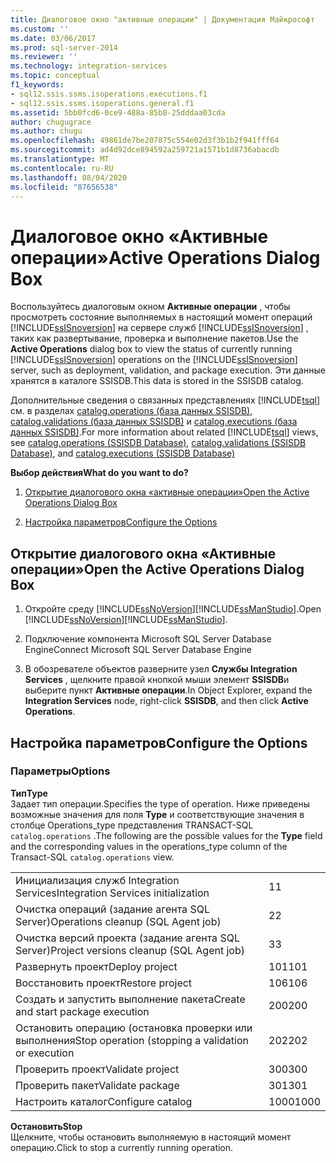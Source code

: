 ```yaml
---
title: Диалоговое окно "активные операции" | Документация Майкрософт
ms.custom: ''
ms.date: 03/06/2017
ms.prod: sql-server-2014
ms.reviewer: ''
ms.technology: integration-services
ms.topic: conceptual
f1_keywords:
- sql12.ssis.ssms.isoperations.executions.f1
- sql12.ssis.ssms.isoperations.general.f1
ms.assetid: 5bb0fcd6-0ce9-488a-85b8-25dddaa03cda
author: chugugrace
ms.author: chugu
ms.openlocfilehash: 49861de7be207875c554e02d3f3b1b2f941fff64
ms.sourcegitcommit: ad4d92dce894592a259721a1571b1d8736abacdb
ms.translationtype: MT
ms.contentlocale: ru-RU
ms.lasthandoff: 08/04/2020
ms.locfileid: "87656538"
---
```

# <a name="active-operations-dialog-box"></a><span data-ttu-id="9767c-102">Диалоговое окно «Активные операции»</span><span class="sxs-lookup"><span data-stu-id="9767c-102">Active Operations Dialog Box</span></span>
  <span data-ttu-id="9767c-103">Воспользуйтесь диалоговым окном **Активные операции** , чтобы просмотреть состояние выполняемых в настоящий момент операций [!INCLUDE[ssISnoversion](../includes/ssisnoversion-md.md)] на сервере служб [!INCLUDE[ssISnoversion](../includes/ssisnoversion-md.md)] , таких как развертывание, проверка и выполнение пакетов.</span><span class="sxs-lookup"><span data-stu-id="9767c-103">Use the **Active Operations** dialog box to view the status of currently running [!INCLUDE[ssISnoversion](../includes/ssisnoversion-md.md)] operations on the [!INCLUDE[ssISnoversion](../includes/ssisnoversion-md.md)] server, such as deployment, validation, and package execution.</span></span> <span data-ttu-id="9767c-104">Эти данные хранятся в каталоге SSISDB.</span><span class="sxs-lookup"><span data-stu-id="9767c-104">This data is stored in the SSISDB catalog.</span></span>  
  
 <span data-ttu-id="9767c-105">Дополнительные сведения о связанных представлениях [!INCLUDE[tsql](../includes/tsql-md.md)] см. в разделах [catalog.operations (база данных SSISDB)](/sql/integration-services/system-views/catalog-operations-ssisdb-database), [catalog.validations (база данных SSISDB)](/sql/integration-services/system-views/catalog-validations-ssisdb-database) и [catalog.executions (база данных SSISDB)](/sql/integration-services/system-views/catalog-executions-ssisdb-database).</span><span class="sxs-lookup"><span data-stu-id="9767c-105">For more information about related [!INCLUDE[tsql](../includes/tsql-md.md)] views, see [catalog.operations &#40;SSISDB Database&#41;](/sql/integration-services/system-views/catalog-operations-ssisdb-database), [catalog.validations &#40;SSISDB Database&#41;](/sql/integration-services/system-views/catalog-validations-ssisdb-database), and [catalog.executions &#40;SSISDB Database&#41;](/sql/integration-services/system-views/catalog-executions-ssisdb-database)</span></span>  
  
 <span data-ttu-id="9767c-106">**Выбор действия**</span><span class="sxs-lookup"><span data-stu-id="9767c-106">**What do you want to do?**</span></span>  
  
1.  [<span data-ttu-id="9767c-107">Открытие диалогового окна «активные операции»</span><span class="sxs-lookup"><span data-stu-id="9767c-107">Open the Active Operations Dialog Box</span></span>](#open_dialog)  
  
2.  [<span data-ttu-id="9767c-108">Настройка параметров</span><span class="sxs-lookup"><span data-stu-id="9767c-108">Configure the Options</span></span>](#options)  
  
##  <a name="open-the-active-operations-dialog-box"></a><a name="open_dialog"></a> <span data-ttu-id="9767c-109">Открытие диалогового окна «Активные операции»</span><span class="sxs-lookup"><span data-stu-id="9767c-109">Open the Active Operations Dialog Box</span></span>  
  
1.  <span data-ttu-id="9767c-110">Откройте среду [!INCLUDE[ssNoVersion](../includes/ssnoversion-md.md)][!INCLUDE[ssManStudio](../includes/ssmanstudio-md.md)].</span><span class="sxs-lookup"><span data-stu-id="9767c-110">Open [!INCLUDE[ssNoVersion](../includes/ssnoversion-md.md)][!INCLUDE[ssManStudio](../includes/ssmanstudio-md.md)].</span></span>  
  
2.  <span data-ttu-id="9767c-111">Подключение компонента Microsoft SQL Server Database Engine</span><span class="sxs-lookup"><span data-stu-id="9767c-111">Connect Microsoft SQL Server Database Engine</span></span>  
  
3.  <span data-ttu-id="9767c-112">В обозревателе объектов разверните узел **Службы Integration Services** , щелкните правой кнопкой мыши элемент **SSISDB**и выберите пункт **Активные операции**.</span><span class="sxs-lookup"><span data-stu-id="9767c-112">In Object Explorer, expand the **Integration Services** node, right-click **SSISDB**, and then click **Active Operations**.</span></span>  
  
##  <a name="configure-the-options"></a><a name="options"></a> <span data-ttu-id="9767c-113">Настройка параметров</span><span class="sxs-lookup"><span data-stu-id="9767c-113">Configure the Options</span></span>  
  
### <a name="options"></a><span data-ttu-id="9767c-114">Параметры</span><span class="sxs-lookup"><span data-stu-id="9767c-114">Options</span></span>  
 <span data-ttu-id="9767c-115">**Тип**</span><span class="sxs-lookup"><span data-stu-id="9767c-115">**Type**</span></span>  
 <span data-ttu-id="9767c-116">Задает тип операции.</span><span class="sxs-lookup"><span data-stu-id="9767c-116">Specifies the type of operation.</span></span> <span data-ttu-id="9767c-117">Ниже приведены возможные значения для поля **Type** и соответствующие значения в столбце Operations_type представления TRANSACT-SQL `catalog.operations` .</span><span class="sxs-lookup"><span data-stu-id="9767c-117">The following are the possible values for the **Type** field and the corresponding values in the operations_type column of the Transact-SQL `catalog.operations` view.</span></span>  
  
|||  
|-|-|  
|<span data-ttu-id="9767c-118">Инициализация служб Integration Services</span><span class="sxs-lookup"><span data-stu-id="9767c-118">Integration Services initialization</span></span>|<span data-ttu-id="9767c-119">1</span><span class="sxs-lookup"><span data-stu-id="9767c-119">1</span></span>|  
|<span data-ttu-id="9767c-120">Очистка операций (задание агента SQL Server)</span><span class="sxs-lookup"><span data-stu-id="9767c-120">Operations cleanup (SQL Agent job)</span></span>|<span data-ttu-id="9767c-121">2</span><span class="sxs-lookup"><span data-stu-id="9767c-121">2</span></span>|  
|<span data-ttu-id="9767c-122">Очистка версий проекта (задание агента SQL Server)</span><span class="sxs-lookup"><span data-stu-id="9767c-122">Project versions cleanup (SQL Agent job)</span></span>|<span data-ttu-id="9767c-123">3</span><span class="sxs-lookup"><span data-stu-id="9767c-123">3</span></span>|  
|<span data-ttu-id="9767c-124">Развернуть проект</span><span class="sxs-lookup"><span data-stu-id="9767c-124">Deploy project</span></span>|<span data-ttu-id="9767c-125">101</span><span class="sxs-lookup"><span data-stu-id="9767c-125">101</span></span>|  
|<span data-ttu-id="9767c-126">Восстановить проект</span><span class="sxs-lookup"><span data-stu-id="9767c-126">Restore project</span></span>|<span data-ttu-id="9767c-127">106</span><span class="sxs-lookup"><span data-stu-id="9767c-127">106</span></span>|  
|<span data-ttu-id="9767c-128">Создать и запустить выполнение пакета</span><span class="sxs-lookup"><span data-stu-id="9767c-128">Create and start package execution</span></span>|<span data-ttu-id="9767c-129">200</span><span class="sxs-lookup"><span data-stu-id="9767c-129">200</span></span>|  
|<span data-ttu-id="9767c-130">Остановить операцию (остановка проверки или выполнения</span><span class="sxs-lookup"><span data-stu-id="9767c-130">Stop operation (stopping a validation or execution</span></span>|<span data-ttu-id="9767c-131">202</span><span class="sxs-lookup"><span data-stu-id="9767c-131">202</span></span>|  
|<span data-ttu-id="9767c-132">Проверить проект</span><span class="sxs-lookup"><span data-stu-id="9767c-132">Validate project</span></span>|<span data-ttu-id="9767c-133">300</span><span class="sxs-lookup"><span data-stu-id="9767c-133">300</span></span>|  
|<span data-ttu-id="9767c-134">Проверить пакет</span><span class="sxs-lookup"><span data-stu-id="9767c-134">Validate package</span></span>|<span data-ttu-id="9767c-135">301</span><span class="sxs-lookup"><span data-stu-id="9767c-135">301</span></span>|  
|<span data-ttu-id="9767c-136">Настроить каталог</span><span class="sxs-lookup"><span data-stu-id="9767c-136">Configure catalog</span></span>|<span data-ttu-id="9767c-137">1000</span><span class="sxs-lookup"><span data-stu-id="9767c-137">1000</span></span>|  
  
 <span data-ttu-id="9767c-138">**Остановить**</span><span class="sxs-lookup"><span data-stu-id="9767c-138">**Stop**</span></span>  
 <span data-ttu-id="9767c-139">Щелкните, чтобы остановить выполняемую в настоящий момент операцию.</span><span class="sxs-lookup"><span data-stu-id="9767c-139">Click to stop a currently running operation.</span></span>  
  
  
